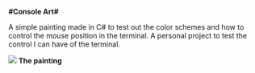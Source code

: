 <b>#Console Art#</b>                  

A simple painting made in C# to test out the color schemes and how to control the mouse position in the terminal.
A personal project to test the control I can have of the terminal.

<img src="https://i.imgur.com/kJI9Mp2.png">
<b>The painting</b>
